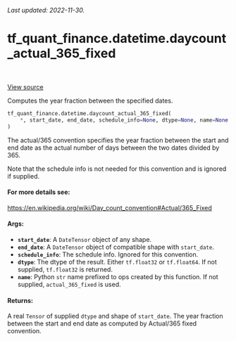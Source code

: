 <!--
This file is generated by a tool. Do not edit directly.
For open-source contributions the docs will be updated automatically.
-->

*Last updated: 2022-11-30.*

<div itemscope itemtype="http://developers.google.com/ReferenceObject">
<meta itemprop="name" content="tf_quant_finance.datetime.daycount_actual_365_fixed" />
<meta itemprop="path" content="Stable" />
</div>

# tf_quant_finance.datetime.daycount_actual_365_fixed

<!-- Insert buttons and diff -->

<table class="tfo-notebook-buttons tfo-api" align="left">
</table>

<a target="_blank" href="https://github.com/google/tf-quant-finance/blob/master/tf_quant_finance/datetime/daycounts.py">View source</a>



Computes the year fraction between the specified dates.

```python
tf_quant_finance.datetime.daycount_actual_365_fixed(
    *, start_date, end_date, schedule_info=None, dtype=None, name=None
)
```



<!-- Placeholder for "Used in" -->

The actual/365 convention specifies the year fraction between the start and
end date as the actual number of days between the two dates divided by 365.

Note that the schedule info is not needed for this convention and is ignored
if supplied.

#### For more details see:


https://en.wikipedia.org/wiki/Day_count_convention#Actual/365_Fixed

#### Args:


* <b>`start_date`</b>: A `DateTensor` object of any shape.
* <b>`end_date`</b>: A `DateTensor` object of compatible shape with `start_date`.
* <b>`schedule_info`</b>: The schedule info. Ignored for this convention.
* <b>`dtype`</b>: The dtype of the result. Either `tf.float32` or `tf.float64`. If not
  supplied, `tf.float32` is returned.
* <b>`name`</b>: Python `str` name prefixed to ops created by this function. If not
  supplied, `actual_365_fixed` is used.


#### Returns:

A real `Tensor` of supplied `dtype` and shape of `start_date`. The year
fraction between the start and end date as computed by Actual/365 fixed
convention.

